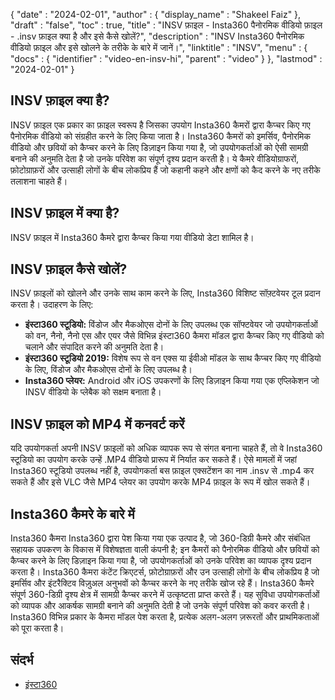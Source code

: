{
  "date" : "2024-02-01",
  "author" : {
    "display_name" : "Shakeel Faiz"
},
  "draft" : "false",
  "toc" : true,
  "title" : "INSV फ़ाइल - Insta360 पैनोरमिक वीडियो फ़ाइल - .insv फ़ाइल क्या है और इसे कैसे खोलें?",
  "description" : "INSV Insta360 पैनोरमिक वीडियो फ़ाइल और इसे खोलने के तरीके के बारे में जानें।",
  "linktitle" : "INSV",
  "menu" : {
    "docs" : {
      "identifier" : "video-en-insv-hi",
      "parent" : "video"
}
},
  "lastmod" : "2024-02-01"
}

## INSV फ़ाइल क्या है?

INSV फ़ाइल एक प्रकार का फ़ाइल स्वरूप है जिसका उपयोग Insta360 कैमरों द्वारा कैप्चर किए गए पैनोरमिक वीडियो को संग्रहीत करने के लिए किया जाता है। Insta360 कैमरों को इमर्सिव, पैनोरमिक वीडियो और छवियों को कैप्चर करने के लिए डिज़ाइन किया गया है, जो उपयोगकर्ताओं को ऐसी सामग्री बनाने की अनुमति देता है जो उनके परिवेश का संपूर्ण दृश्य प्रदान करती है। ये कैमरे वीडियोग्राफरों, फ़ोटोग्राफ़रों और उत्साही लोगों के बीच लोकप्रिय हैं जो कहानी कहने और क्षणों को कैद करने के नए तरीके तलाशना चाहते हैं।

## INSV फ़ाइल में क्या है?

INSV फ़ाइल में Insta360 कैमरे द्वारा कैप्चर किया गया वीडियो डेटा शामिल है।

## INSV फ़ाइल कैसे खोलें?

INSV फ़ाइलों को खोलने और उनके साथ काम करने के लिए, Insta360 विशिष्ट सॉफ़्टवेयर टूल प्रदान करता है। उदाहरण के लिए:

- **इंस्टा360 स्टूडियो:** विंडोज और मैकओएस दोनों के लिए उपलब्ध एक सॉफ्टवेयर जो उपयोगकर्ताओं को वन, नैनो, नैनो एस और एयर जैसे विभिन्न इंस्टा360 कैमरा मॉडल द्वारा कैप्चर किए गए वीडियो को चलाने और संपादित करने की अनुमति देता है।
- **इंस्टा360 स्टूडियो 2019:** विशेष रूप से वन एक्स या ईवीओ मॉडल के साथ कैप्चर किए गए वीडियो के लिए, विंडोज और मैकओएस दोनों के लिए उपलब्ध है।
- **Insta360 प्लेयर:** Android और iOS उपकरणों के लिए डिज़ाइन किया गया एक एप्लिकेशन जो INSV वीडियो के प्लेबैक को सक्षम बनाता है।

## INSV फ़ाइल को MP4 में कनवर्ट करें

यदि उपयोगकर्ता अपनी INSV फ़ाइलों को अधिक व्यापक रूप से संगत बनाना चाहते हैं, तो वे Insta360 स्टूडियो का उपयोग करके उन्हें .MP4 वीडियो प्रारूप में निर्यात कर सकते हैं। ऐसे मामलों में जहां Insta360 स्टूडियो उपलब्ध नहीं है, उपयोगकर्ता बस फ़ाइल एक्सटेंशन का नाम .insv से .mp4 कर सकते हैं और इसे VLC जैसे MP4 प्लेयर का उपयोग करके MP4 फ़ाइल के रूप में खोल सकते हैं।

## Insta360 कैमरे के बारे में

Insta360 कैमरा Insta360 द्वारा पेश किया गया एक उत्पाद है, जो 360-डिग्री कैमरे और संबंधित सहायक उपकरण के विकास में विशेषज्ञता वाली कंपनी है; इन कैमरों को पैनोरमिक वीडियो और छवियों को कैप्चर करने के लिए डिज़ाइन किया गया है, जो उपयोगकर्ताओं को उनके परिवेश का व्यापक दृश्य प्रदान करता है। Insta360 कैमरा कंटेंट क्रिएटर्स, फ़ोटोग्राफ़रों और उन उत्साही लोगों के बीच लोकप्रिय है जो इमर्सिव और इंटरैक्टिव विज़ुअल अनुभवों को कैप्चर करने के नए तरीके खोज रहे हैं। Insta360 कैमरे संपूर्ण 360-डिग्री दृश्य क्षेत्र में सामग्री कैप्चर करने में उत्कृष्टता प्राप्त करते हैं। यह सुविधा उपयोगकर्ताओं को व्यापक और आकर्षक सामग्री बनाने की अनुमति देती है जो उनके संपूर्ण परिवेश को कवर करती है। Insta360 विभिन्न प्रकार के कैमरा मॉडल पेश करता है, प्रत्येक अलग-अलग ज़रूरतों और प्राथमिकताओं को पूरा करता है।

## संदर्भ
* [इंस्टा360](https://en.wikipedia.org/wiki/Insta360)


